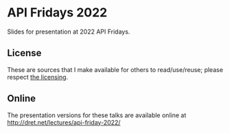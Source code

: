 # API Fridays 2022

Slides for presentation at 2022 API Fridays.


## License

These are sources that I make available for others to read/use/reuse; please respect [the licensing](../LICENSE).


## Online

The presentation versions for these talks are available online at http://dret.net/lectures/api-friday-2022/

